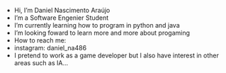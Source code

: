 -  Hi, I’m Daniel Nascimento Araújo
-  I’m a Software Engenier Student 
-  I’m currently learning how to program in python and java
-  I’m looking foward to learn more and more about progaming 
-  How to reach me: 
- instagram: daniel_na486
- I pretend to work as a game developer but I also have interest in other areas such as IA...

<!---
1Kote/1Kote is a ✨ special ✨ repository because its `README.md` (this file) appears on your GitHub profile.
You can click the Preview link to take a look at your changes.
--->

